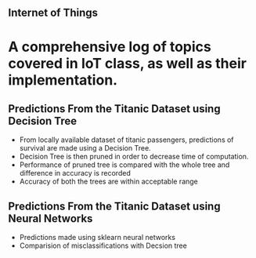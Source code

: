 ## Internet of Things

A comprehensive log of topics covered in IoT class, as well as their implementation.
=======
## Predictions From the Titanic Dataset using Decision Tree

* From locally available dataset of titanic passengers, predictions of survival are made using a Decision Tree.
* Decision Tree is then pruned in order to decrease time of computation. 
* Performance of pruned tree is compared with the whole tree and difference in accuracy is recorded
* Accuracy of both the trees are within acceptable range

## Predictions From the Titanic Dataset using Neural Networks

* Predictions made using sklearn neural networks
* Comparision of misclassifications with Decsion tree
